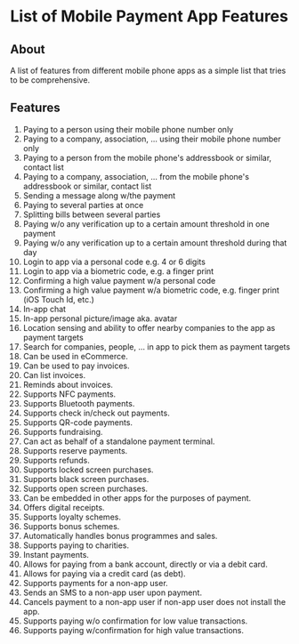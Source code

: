 # List of Mobile Payment App Features

## About

A list of features from different mobile phone apps as a simple list that tries to be comprehensive.

## Features

1. Paying to a person using their mobile phone number only
2. Paying to a company, association, ... using their mobile phone number only
3. Paying to a person from the mobile phone's addressbook or similar, contact list
4. Paying to a company, association, ... from the mobile phone's addressbook or similar, contact list
5. Sending a message along w/the payment
6. Paying to several parties at once
7. Splitting bills between several parties
8. Paying w/o any verification up to a certain amount threshold in one payment
9. Paying w/o any verification up to a certain amount threshold during that day
10. Login to app via a personal code e.g. 4 or 6 digits
11. Login to app via a biometric code, e.g. a finger print
12. Confirming a high value payment w/a personal code
13. Confirming a high value payment w/a biometric code, e.g. finger print (iOS Touch Id, etc.)
14. In-app chat
15. In-app personal picture/image aka. avatar
16. Location sensing and ability to offer nearby companies to the app as payment targets
17. Search for companies, people, ... in app to pick them as payment targets
18. Can be used in eCommerce.
19. Can be used to pay invoices.
20. Can list invoices.
21. Reminds about invoices.
22. Supports NFC payments.
23. Supports Bluetooth payments.
24. Supports check in/check out payments.
25. Supports QR-code payments.
26. Supports fundraising.
27. Can act as behalf of a standalone payment terminal.
28. Supports reserve payments.
29. Supports refunds.
30. Supports locked screen purchases.
31. Supports black screen purchases.
32. Supports open screen purchases.
33. Can be embedded in other apps for the purposes of payment.
34. Offers digital receipts.
35. Supports loyalty schemes.
36. Supports bonus schemes.
37. Automatically handles bonus programmes and sales.
38. Supports paying to charities.
39. Instant payments.
40. Allows for paying from a bank account, directly or via a debit card.
41. Allows for paying via a credit card (as debt).
42. Supports payments for a non-app user.
43. Sends an SMS to a non-app user upon payment.
44. Cancels payment to a non-app user if non-app user does not install the app.
45. Supports paying w/o confirmation for low value transactions.
46. Supports paying w/confirmation for high value transactions.


